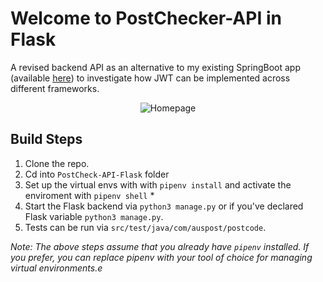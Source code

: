# Welcome to PostChecker-API in Flask 

A revised backend API as an alternative to my existing SpringBoot app (available [here](https://github.com/staceyjf/PostCheck-API)) to investigate how JWT can be implemented across different frameworks.

<div align="center">
  <img src="./planning/postcheckAPI.gif" alt="Homepage">
</div>

## Build Steps

1. Clone the repo.
2. Cd into `PostCheck-API-Flask` folder
3. Set up the virtual envs with with `pipenv install` and activate the enviroment with `pipenv shell` *
3. Start the Flask backend via `python3 manage.py` or if you've declared Flask variable `python3 manage.py`.
4. Tests can be run via `src/test/java/com/auspost/postcode`.

_Note: The above steps assume that you already have `pipenv` installed. If you prefer, you can replace pipenv with your tool of choice for managing virtual environments.e_
